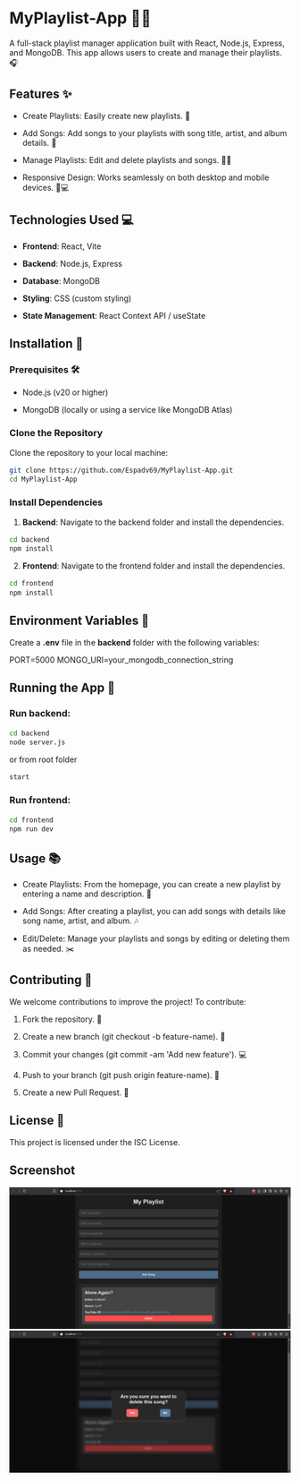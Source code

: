 # MyPlaylist-App 🎵🎶

A full-stack playlist manager application built with React, Node.js, Express, and MongoDB. This app allows users to create and manage their playlists. 🎧

## Features ✨

- Create Playlists: Easily create new playlists. 📜

- Add Songs: Add songs to your playlists with song title, artist, and album details. 🎵

- Manage Playlists: Edit and delete playlists and songs. 📝❌

- Responsive Design: Works seamlessly on both desktop and mobile devices. 📱💻

## Technologies Used 💻

- **Frontend**: React, Vite

- **Backend**: Node.js, Express

- **Database**: MongoDB

- **Styling**: CSS (custom styling)

- **State Management**: React Context API / useState

## Installation 🚀

### Prerequisites 🛠️

- Node.js (v20 or higher)

- MongoDB (locally or using a service like MongoDB Atlas)

### Clone the Repository

Clone the repository to your local machine:

```bash
git clone https://github.com/Espadv69/MyPlaylist-App.git
cd MyPlaylist-App
```

### Install Dependencies

1. **Backend**: Navigate to the backend folder and install the dependencies.

```bash
cd backend
npm install
```

2. **Frontend**: Navigate to the frontend folder and install the dependencies.

```bash
cd frontend
npm install
```

## Environment Variables 🔑

Create a **.env** file in the **backend** folder with the following variables:

PORT=5000
MONGO_URI=your_mongodb_connection_string

## Running the App 🎉

### Run **backend**:

```bash
cd backend
node server.js
```

or from root folder

```bash
start
```

### Run **frontend**:

```bash
cd frontend
npm run dev
```

## Usage 📚

- Create Playlists: From the homepage, you can create a new playlist by entering a name and description. 🎨

- Add Songs: After creating a playlist, you can add songs with details like song name, artist, and album. 🎶

- Edit/Delete: Manage your playlists and songs by editing or deleting them as needed. ✂️

## Contributing 🤝

We welcome contributions to improve the project! To contribute:

1. Fork the repository. 🍴

2. Create a new branch (git checkout -b feature-name). 🌱

3. Commit your changes (git commit -am 'Add new feature'). 💻

4. Push to your branch (git push origin feature-name). 🚀

5. Create a new Pull Request. 🔄

## License 📜

This project is licensed under the ISC License.

## Screenshot
![Project Preview](./imagesPreview/myPlaylist.png)
![Project Modal Preview](./imagesPreview/myPlaylistModal.png)
